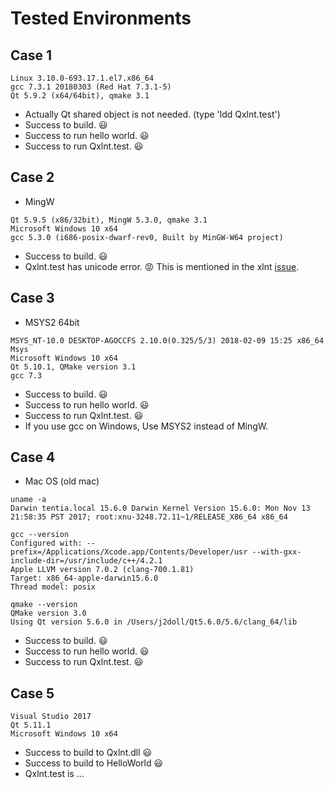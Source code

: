 # Tested Environments

## Case 1

```
Linux 3.10.0-693.17.1.el7.x86_64
gcc 7.3.1 20180303 (Red Hat 7.3.1-5)
Qt 5.9.2 (x64/64bit), qmake 3.1 
```

- Actually Qt shared object is not needed. (type 'ldd Qxlnt.test')
- Success to build. :smiley:
- Success to run hello world. :smiley:
- Success to run Qxlnt.test. :smiley:

## Case 2
- MingW

```
Qt 5.9.5 (x86/32bit), MingW 5.3.0, qmake 3.1
Microsoft Windows 10 x64
gcc 5.3.0 (i686-posix-dwarf-rev0, Built by MinGW-W64 project)
```

- Success to build. :smiley:
- Qxlnt.test has unicode error. :rage: This is mentioned in the xlnt [issue](https://github.com/tfussell/xlnt/issues/251).

## Case 3
- MSYS2 64bit

```
MSYS_NT-10.0 DESKTOP-AGOCCFS 2.10.0(0.325/5/3) 2018-02-09 15:25 x86_64 Msys
Microsoft Windows 10 x64
Qt 5.10.1, QMake version 3.1
gcc 7.3
```

- Success to build. :smiley:
- Success to run hello world. :smiley:
- Success to run Qxlnt.test. :smiley:
- If you use gcc on Windows, Use MSYS2 instead of MingW. 

## Case 4
- Mac OS (old mac)

```
uname -a
Darwin tentia.local 15.6.0 Darwin Kernel Version 15.6.0: Mon Nov 13 21:58:35 PST 2017; root:xnu-3248.72.11~1/RELEASE_X86_64 x86_64

gcc --version
Configured with: --prefix=/Applications/Xcode.app/Contents/Developer/usr --with-gxx-include-dir=/usr/include/c++/4.2.1
Apple LLVM version 7.0.2 (clang-700.1.81)
Target: x86_64-apple-darwin15.6.0
Thread model: posix

qmake --version
QMake version 3.0
Using Qt version 5.6.0 in /Users/j2doll/Qt5.6.0/5.6/clang_64/lib
```

- Success to build. :smiley:
- Success to run hello world. :smiley:
- Success to run Qxlnt.test. :smiley:

## Case 5

```
Visual Studio 2017
Qt 5.11.1
Microsoft Windows 10 x64
```

- Success to build to Qxlnt.dll :smiley:
- Success to build to HelloWorld :smiley:
-  Qxlnt.test is ...

